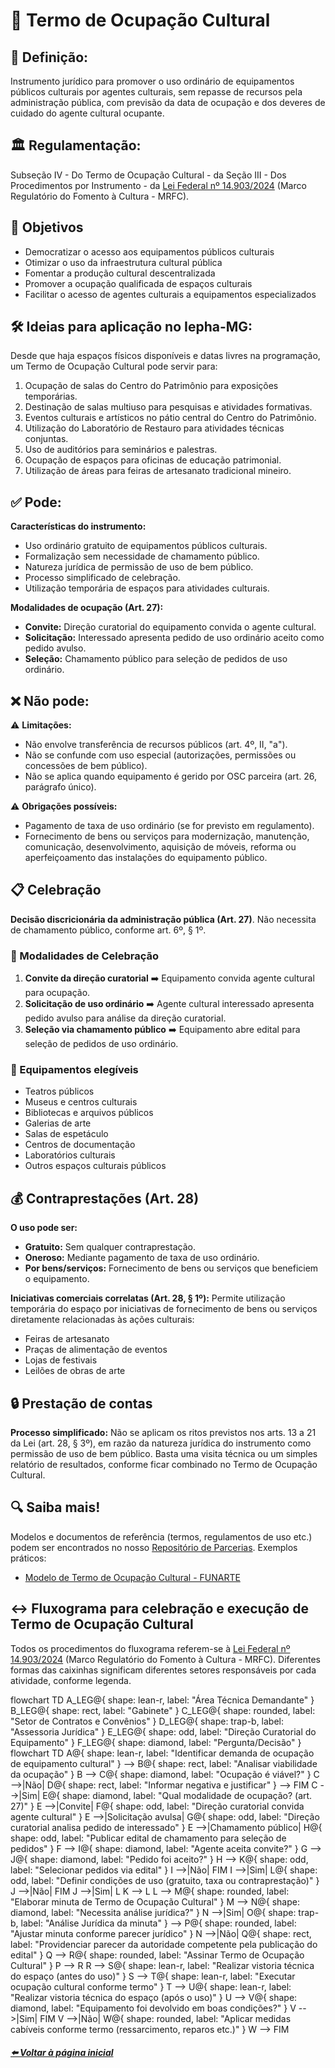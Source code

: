 # 🎪 Termo de Ocupação Cultural

## 📌 Definição:
Instrumento jurídico para promover o uso ordinário de equipamentos públicos culturais por agentes culturais, sem repasse de recursos pela administração pública, com previsão da data de ocupação e dos deveres de cuidado do agente cultural ocupante.

## 🏛️ Regulamentação:
Subseção IV - Do Termo de Ocupação Cultural - da Seção III - Dos Procedimentos por Instrumento - da [Lei Federal nº 14.903/2024](https://www.planalto.gov.br/ccivil_03/_ato2023-2026/2024/lei/l14903.htm) (Marco Regulatório do Fomento à Cultura - MRFC).

## 🎯 Objetivos
- Democratizar o acesso aos equipamentos públicos culturais
- Otimizar o uso da infraestrutura cultural pública
- Fomentar a produção cultural descentralizada
- Promover a ocupação qualificada de espaços culturais
- Facilitar o acesso de agentes culturais a equipamentos especializados

## 🛠️ Ideias para aplicação no Iepha-MG:
Desde que haja espaços físicos disponíveis e datas livres na programação, um Termo de Ocupação Cultural pode servir para:
1. Ocupação de salas do Centro do Patrimônio para exposições temporárias.
2. Destinação de salas multiuso para pesquisas e atividades formativas.
3. Eventos culturais e artísticos no pátio central do Centro do Patrimônio.
4. Utilização do Laboratório de Restauro para atividades técnicas conjuntas.
5. Uso de auditórios para seminários e palestras.
6. Ocupação de espaços para oficinas de educação patrimonial.
7. Utilização de áreas para feiras de artesanato tradicional mineiro.

## ✅ Pode:
**Características do instrumento:**
- Uso ordinário gratuito de equipamentos públicos culturais.
- Formalização sem necessidade de chamamento público.
- Natureza jurídica de permissão de uso de bem público.
- Processo simplificado de celebração.
- Utilização temporária de espaços para atividades culturais.

**Modalidades de ocupação (Art. 27):**
- **Convite:** Direção curatorial do equipamento convida o agente cultural.
- **Solicitação:** Interessado apresenta pedido de uso ordinário aceito como pedido avulso.
- **Seleção:** Chamamento público para seleção de pedidos de uso ordinário.

## ❌ Não pode:  
⚠️ **Limitações:**  
- Não envolve transferência de recursos públicos (art. 4º, II, "a").
- Não se confunde com uso especial (autorizações, permissões ou concessões de bem público).
- Não se aplica quando equipamento é gerido por OSC parceira (art. 26, parágrafo único).

⚠️ **Obrigações possíveis:**  
- Pagamento de taxa de uso ordinário (se for previsto em regulamento).
- Fornecimento de bens ou serviços para modernização, manutenção, comunicação, desenvolvimento, aquisição de móveis, reforma ou aperfeiçoamento das instalações do equipamento público.

## 📋 Celebração
**Decisão discricionária da administração pública (Art. 27)**. Não necessita de chamamento público, conforme art. 6º, § 1º.

### 🔑 Modalidades de Celebração
1. **Convite da direção curatorial** ➡️ Equipamento convida agente cultural para ocupação.
2. **Solicitação de uso ordinário** ➡️ Agente cultural interessado apresenta pedido avulso para análise da direção curatorial.
3. **Seleção via chamamento público** ➡️ Equipamento abre edital para seleção de pedidos de uso ordinário.

### 🏢 Equipamentos elegíveis
- Teatros públicos
- Museus e centros culturais
- Bibliotecas e arquivos públicos
- Galerias de arte
- Salas de espetáculo
- Centros de documentação
- Laboratórios culturais
- Outros espaços culturais públicos

## 💰 Contraprestações (Art. 28)
**O uso pode ser:**
- **Gratuito:** Sem qualquer contraprestação.
- **Oneroso:** Mediante pagamento de taxa de uso ordinário.
- **Por bens/serviços:** Fornecimento de bens ou serviços que beneficiem o equipamento.

**Iniciativas comerciais correlatas (Art. 28, § 1º):**
Permite utilização temporária do espaço por iniciativas de fornecimento de bens ou serviços diretamente relacionadas às ações culturais:
- Feiras de artesanato
- Praças de alimentação de eventos
- Lojas de festivais
- Leilões de obras de arte

## 🔒 Prestação de contas
**Processo simplificado:** Não se aplicam os ritos previstos nos arts. 13 a 21 da Lei (art. 28, § 3º), em razão da natureza jurídica do instrumento como permissão de uso de bem público. Basta uma visita técnica ou um simples relatório de resultados, conforme ficar combinado no Termo de Ocupação Cultural.

## 🔍 Saiba mais!
Modelos e documentos de referência (termos, regulamentos de uso etc.) podem ser encontrados no nosso [Repositório de Parcerias](https://lucasfainblat.github.io/manual.appi/paginas/repositorio/README.html). Exemplos práticos:
- [Modelo de Termo de Ocupação Cultural - FUNARTE](https://www.gov.br/funarte/pt-br/editais-1/2024/programa-funarte-aberta-2025-ocupacao-dos-espacos-culturais-da-funarte-mg-e-sp/AnexoIModeloTERMODEOCUPAOCULTURALFUNARTEProjurem191224psrevisoprojur.docx)

## ↔️ Fluxograma para celebração e execução de Termo de Ocupação Cultural
Todos os procedimentos do fluxograma referem-se à [Lei Federal nº 14.903/2024](https://www.planalto.gov.br/ccivil_03/_ato2023-2026/2024/lei/l14903.htm) (Marco Regulatório do Fomento à Cultura - MRFC). Diferentes formas das caixinhas significam diferentes setores responsáveis por cada atividade, conforme legenda.

<div class="mermaid">
flowchart TD
    A_LEG@{ shape: lean-r, label: "Área Técnica Demandante" }
    B_LEG@{ shape: rect, label: "Gabinete" }
    C_LEG@{ shape: rounded, label: "Setor de Contratos e Convênios" }
    D_LEG@{ shape: trap-b, label: "Assessoria Jurídica" }
    E_LEG@{ shape: odd, label: "Direção Curatorial do Equipamento" }
    F_LEG@{ shape: diamond, label: "Pergunta/Decisão" }
</div>

<div class="mermaid">
flowchart TD
    A@{ shape: lean-r, label: "Identificar demanda de ocupação de equipamento cultural" } --> B@{ shape: rect, label: "Analisar viabilidade da ocupação" }
    B --> C@{ shape: diamond, label: "Ocupação é viável?" }
    C -->|Não| D@{ shape: rect, label: "Informar negativa e justificar" } --> FIM
    C -->|Sim| E@{ shape: diamond, label: "Qual modalidade de ocupação? (art. 27)" }
    E -->|Convite| F@{ shape: odd, label: "Direção curatorial convida agente cultural" }
    E -->|Solicitação avulsa| G@{ shape: odd, label: "Direção curatorial analisa pedido de interessado" }
    E -->|Chamamento público| H@{ shape: odd, label: "Publicar edital de chamamento para seleção de pedidos" }
    F --> I@{ shape: diamond, label: "Agente aceita convite?" }
    G --> J@{ shape: diamond, label: "Pedido foi aceito?" }
    H --> K@{ shape: odd, label: "Selecionar pedidos via edital" }
    I -->|Não| FIM
    I -->|Sim| L@{ shape: odd, label: "Definir condições de uso (gratuito, taxa ou contraprestação)" }
    J -->|Não| FIM
    J -->|Sim| L
    K --> L
    L --> M@{ shape: rounded, label: "Elaborar minuta de Termo de Ocupação Cultural" }
    M --> N@{ shape: diamond, label: "Necessita análise jurídica?" }
    N -->|Sim| O@{ shape: trap-b, label: "Análise Jurídica da minuta" } --> P@{ shape: rounded, label: "Ajustar minuta conforme parecer jurídico" }
    N -->|Não| Q@{ shape: rect, label: "Providenciar parecer da autoridade competente pela publicação do edital" }
    Q --> R@{ shape: rounded, label: "Assinar Termo de Ocupação Cultural" }
    P --> R
    R --> S@{ shape: lean-r, label: "Realizar vistoria técnica do espaço (antes do uso)" }
    S --> T@{ shape: lean-r, label: "Executar ocupação cultural conforme termo" }
    T --> U@{ shape: lean-r, label: "Realizar vistoria técnica do espaço (após o uso)" }
    U --> V@{ shape: diamond, label: "Equipamento foi devolvido em boas condições?" }
    V -->|Sim| FIM
    V -->|Não| W@{ shape: rounded, label: "Aplicar medidas cabíveis conforme termo (ressarcimento, reparos etc.)" }
    W --> FIM
</div>

<script type="module">
      import mermaid from 'https://cdn.jsdelivr.net/npm/mermaid@11/dist/mermaid.esm.min.mjs';
    
      mermaid.initialize({ startOnLoad: true });
</script>

##### [⬅️ Voltar à página inicial](https://lucasfainblat.github.io/manual.appi)
